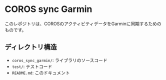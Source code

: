 # COROS sync Garmin

このレポジトリは、COROSのアクティビティデータをGarminに同期するためのものです。

## ディレクトリ構造

- `coros_sync_garmin/`: ライブラリのソースコード
- `test/`: テストコード
- `README.md`: このドキュメント
